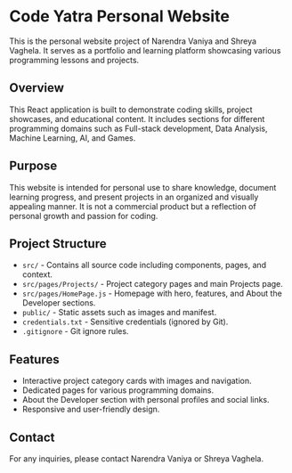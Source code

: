 # Code Yatra Personal Website

This is the personal website project of Narendra Vaniya and Shreya Vaghela. It serves as a portfolio and learning platform showcasing various programming lessons and projects.

## Overview

This React application is built to demonstrate coding skills, project showcases, and educational content. It includes sections for different programming domains such as Full-stack development, Data Analysis, Machine Learning, AI, and Games.

## Purpose

This website is intended for personal use to share knowledge, document learning progress, and present projects in an organized and visually appealing manner. It is not a commercial product but a reflection of personal growth and passion for coding.

## Project Structure

- `src/` - Contains all source code including components, pages, and context.
- `src/pages/Projects/` - Project category pages and main Projects page.
- `src/pages/HomePage.js` - Homepage with hero, features, and About the Developer sections.
- `public/` - Static assets such as images and manifest.
- `credentials.txt` - Sensitive credentials (ignored by Git).
- `.gitignore` - Git ignore rules.

## Features

- Interactive project category cards with images and navigation.
- Dedicated pages for various programming domains.
- About the Developer section with personal profiles and social links.
- Responsive and user-friendly design.

## Contact

For any inquiries, please contact Narendra Vaniya or Shreya Vaghela.
